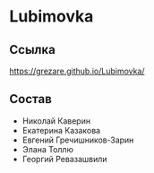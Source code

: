 # Lubimovka

## Ссылка
https://grezare.github.io/Lubimovka/

## Состав
* Николай Каверин
* Екатерина Казакова
* Евгений Гречишников-Зарин
* Элана Толлю
* Георгий Ревазашвили
